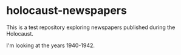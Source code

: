 # holocaust-newspapers
This is a test repository exploring newspapers published during the Holocaust.

I'm looking at the years 1940-1942.

